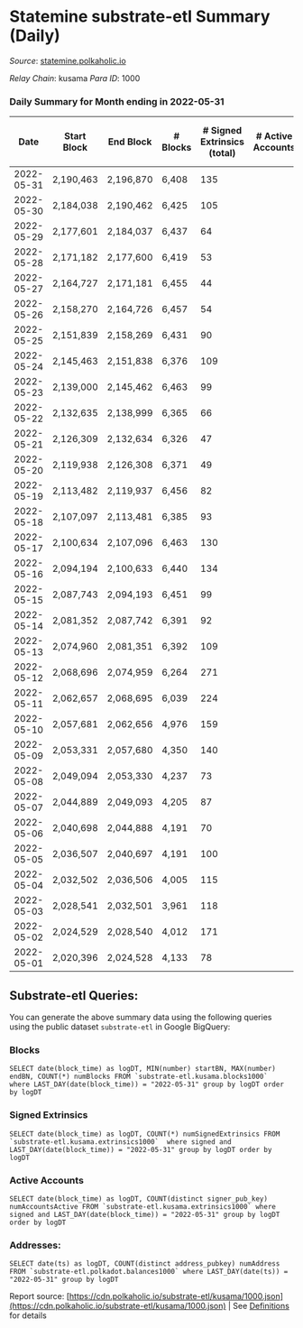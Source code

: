 # Statemine substrate-etl Summary (Daily)

_Source_: [statemine.polkaholic.io](https://statemine.polkaholic.io)

*Relay Chain*: kusama
*Para ID*: 1000



### Daily Summary for Month ending in 2022-05-31


| Date | Start Block | End Block | # Blocks | # Signed Extrinsics (total) | # Active Accounts | # Passive | # New | # Addresses with Balances | # Events | # Transfers | # XCM Transfers In | # XCM Transfers Out |
| ---- | ----------- | --------- | -------- | --------------------------- | ----------------- | --------- | ----- | ------------------------- | -------- | ----------- | ------------------ | ------------------- |
| 2022-05-31 | 2,190,463 | 2,196,870 | 6,408  | 135 |  |  |  | 22,377 | 15,578 | 2,043 ($90,701.33) | 36 ($7,854.03) | 30 ($24,961.19) |
| 2022-05-30 | 2,184,038 | 2,190,462 | 6,425  | 105 |  |  |  | 22,363 | 15,363 | 1,837 ($44,129.10) | 23 ($3,939.84) | 17 ($34,886.44) |
| 2022-05-29 | 2,177,601 | 2,184,037 | 6,437  | 64 |  |  |  | 22,348 | 14,589 | 1,378 ($55,196.12) | 13 ($1,162.49) | 23 ($15,534.74) |
| 2022-05-28 | 2,171,182 | 2,177,600 | 6,419  | 53 |  |  |  | 22,344 | 14,199 | 1,076 ($34,862.54) | 12 ($7,916.77) | 11 ($15,874.55) |
| 2022-05-27 | 2,164,727 | 2,171,181 | 6,455  | 44 |  |  |  | 22,339 | 14,354 | 1,138 ($45,388.46) | 20 ($4,772.08) | 10 ($7,031.67) |
| 2022-05-26 | 2,158,270 | 2,164,726 | 6,457  | 54 |  |  |  | 22,331 | 14,148 | 998 ($25,879.66) | 6 ($819.18) | 6 ($4,280.28) |
| 2022-05-25 | 2,151,839 | 2,158,269 | 6,431  | 90 |  |  |  | 22,327 | 14,861 | 1,603 ($188,466.80) | 12 ($4,042.28) | 12 ($109,453.55) |
| 2022-05-24 | 2,145,463 | 2,151,838 | 6,376  | 109 |  |  |  | 22,319 | 14,797 | 1,576 ($34,722.87) | 16 ($3,421.53) | 6 ($3,740.91) |
| 2022-05-23 | 2,139,000 | 2,145,462 | 6,463  | 99 |  |  |  | 22,312 | 15,318 | 1,925 ($311,988.60) | 11 ($3,127.21) | 19 ($24,647.09) |
| 2022-05-22 | 2,132,635 | 2,138,999 | 6,365  | 66 |  |  |  | 22,296 | 14,066 | 1,035 ($38,798.11) | 7 ($3,022.05) | 6 ($11,067.08) |
| 2022-05-21 | 2,126,309 | 2,132,634 | 6,326  | 47 |  |  |  | 22,274 | 13,904 | 982 ($110,271.47) | 12 ($582.10) | 14 ($8,246.68) |
| 2022-05-20 | 2,119,938 | 2,126,308 | 6,371  | 49 |  |  |  | 22,267 | 14,022 | 1,010 ($63,737.66) | 12 ($75,891.68) | 12 ($19,734.91) |
| 2022-05-19 | 2,113,482 | 2,119,937 | 6,456  | 82 |  |  |  | 22,258 | 14,912 | 1,623 ($88,448.04) | 6 ($3,525.43) | 23 ($26,465.79) |
| 2022-05-18 | 2,107,097 | 2,113,481 | 6,385  | 93 |  |  |  | 22,249 | 14,789 | 1,600 ($70,655.10) | 10 ($70.03) | 12 ($33,208.72) |
| 2022-05-17 | 2,100,634 | 2,107,096 | 6,463  | 130 |  |  |  | 22,235 | 15,306 | 1,786 ($514,573.16) | 17 ($1,494.89) | 18 ($16,169.99) |
| 2022-05-16 | 2,094,194 | 2,100,633 | 6,440  | 134 |  |  |  | 22,220 | 15,697 | 2,167 ($2,383,068.71) | 20 ($4,246.69) | 29 ($1,028,513.63) |
| 2022-05-15 | 2,087,743 | 2,094,193 | 6,451  | 99 |  |  |  | 22,207 | 15,222 | 1,844 ($142,490.81) | 14 ($3,928.01) | 14 ($47,163.33) |
| 2022-05-14 | 2,081,352 | 2,087,742 | 6,391  | 92 |  |  |  | 22,190 | 14,759 | 1,546 ($30,073.61) | 15 ($1,543.44) | 12 ($4,863.28) |
| 2022-05-13 | 2,074,960 | 2,081,351 | 6,392  | 109 |  |  |  | 22,175 | 15,671 | 2,350 ($366,369.87) | 20 ($430.35) | 27 ($38,760.52) |
| 2022-05-12 | 2,068,696 | 2,074,959 | 6,264  | 271 |  |  |  | 22,164 | 16,667 | 2,436 ($683,373.41) | 16 ($2,392.56) | 33 ($31,405.36) |
| 2022-05-11 | 2,062,657 | 2,068,695 | 6,039  | 224 |  |  |  | 22,144 | 15,860 | 2,728 ($360,746.38) | 29 ($16,100.47) | 51 ($55,088.19) |
| 2022-05-10 | 2,057,681 | 2,062,656 | 4,976  | 159 |  |  |  | 22,126 | 13,020 | 2,244 ($426,845.74) | 22 ($8,147.66) | 31 ($34,704.33) |
| 2022-05-09 | 2,053,331 | 2,057,680 | 4,350  | 140 |  |  |  | 22,079 | 11,354 | 2,013 ($812,551.59) | 16 ($3,893.08) | 28 ($333,498.26) |
| 2022-05-08 | 2,049,094 | 2,053,330 | 4,237  | 73 |  |  |  | 22,066 | 10,189 | 1,331 ($153,853.24) | 18 ($5,943.63) | 10 ($29,306.47) |
| 2022-05-07 | 2,044,889 | 2,049,093 | 4,205  | 87 |  |  |  | 22,059 | 10,239 | 1,433 ($269,321.74) | 15 ($10,858.78) | 13 ($12,527.86) |
| 2022-05-06 | 2,040,698 | 2,044,888 | 4,191  | 70 |  |  |  | 22,047 | 10,104 | 1,347 ($207,160.80) | 17 ($7,181.01) | 11 ($12,118.81) |
| 2022-05-05 | 2,036,507 | 2,040,697 | 4,191  | 100 |  |  |  | 22,026 | 10,419 | 1,488 ($106,591.66) | 5 ($401.00) | 22 ($45,517.88) |
| 2022-05-04 | 2,032,502 | 2,036,506 | 4,005  | 115 |  |  |  | 22,010 | 10,442 | 1,633 ($62,860.51) | 15 ($1,813.73) | 11 ($19,142.98) |
| 2022-05-03 | 2,028,541 | 2,032,501 | 3,961  | 118 |  |  |  | 21,994 | 9,992 | 1,474 ($54,147.51) | 19 ($6,709.05) | 23 ($25,772.24) |
| 2022-05-02 | 2,024,529 | 2,028,540 | 4,012  | 171 |  |  |  | 21,984 | 10,447 | 1,368 ($13,981.41) | 11 ($181.80) | 8 ($3,122.29) |
| 2022-05-01 | 2,020,396 | 2,024,528 | 4,133  | 78 |  |  |  | 21,972 | 10,051 | 1,369 ($53,259.90) | 13 ($566.92) | 12 ($57,078.73) |

## Substrate-etl Queries:
You can generate the above summary data using the following queries using the public dataset `substrate-etl` in Google BigQuery:


### Blocks
```
SELECT date(block_time) as logDT, MIN(number) startBN, MAX(number) endBN, COUNT(*) numBlocks FROM `substrate-etl.kusama.blocks1000`  where LAST_DAY(date(block_time)) = "2022-05-31" group by logDT order by logDT
```


### Signed Extrinsics
```
SELECT date(block_time) as logDT, COUNT(*) numSignedExtrinsics FROM `substrate-etl.kusama.extrinsics1000`  where signed and LAST_DAY(date(block_time)) = "2022-05-31" group by logDT order by logDT
```


### Active Accounts
```
SELECT date(block_time) as logDT, COUNT(distinct signer_pub_key) numAccountsActive FROM `substrate-etl.kusama.extrinsics1000` where signed and LAST_DAY(date(block_time)) = "2022-05-31" group by logDT order by logDT
```


### Addresses:
```
SELECT date(ts) as logDT, COUNT(distinct address_pubkey) numAddress FROM `substrate-etl.polkadot.balances1000` where LAST_DAY(date(ts)) = "2022-05-31" group by logDT
```



Report source: [https://cdn.polkaholic.io/substrate-etl/kusama/1000.json](https://cdn.polkaholic.io/substrate-etl/kusama/1000.json) | See [Definitions](/DEFINITIONS.md) for details
